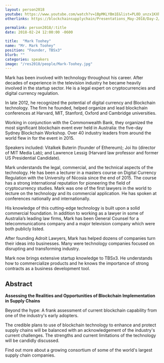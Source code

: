 ```yaml
---
layout: person2018
youtube: https://www.youtube.com/watch?v=1BpMKLYBm1E&list=PL0D_unzx1KXhvrIzPl1j0mrihgq44nGOh&index=23&t=0s
otherlinks: https://blockchainsupplychain/Presentations_May-2018/Day-2/17_TTBSx3_Mark-Toohey_XChain2_May-2018_Houston.TX_Assessing-Realities-v2.1.pdf
      
permalink: person2018/:title
date: 2018-02-24 12:00:00 -0600

title:  "Mark Toohey"
name: "Mr. Mark Toohey"
position: "Founder, TBSx3"
blurb: ""
categories: speakers
image: "/res2018/people/Mark-Toohey.jpg"
---
```


Mark has been involved with technology throughout his career. After decades of experience in the television industry he became heavily involved in the startup sector. He is a legal expert on cryptocurrencies and digital currency regulation.

In late 2012, he recognized the potential of digital currency and Blockchain technology. The firm he founded, helped organize and lead blockchain conferences at Harvard, MIT, Stanford, Oxford and Cambridge universities.

Working in conjunction with the Commonwealth Bank, they organized the most significant blockchain event ever held in Australia: the five-day Sydney Blockchain Workshop. Over 40 industry leaders from around the world flew in for the event in 2015.

Speakers included: Vitalkek Buterin (founder of Ethereum); Joi Ito (director of MIT Media Lab); and Lawrence Lessig (Harvard law professor and former US Presidential Candidate).

Mark understands the legal, commercial, and the technical aspects of the technology. He has been a lecturer in a masters course on Digital Currency Regulation with the University of Nicosia since the end of 2015. The course has a strong international reputation for pioneering the field of cryptocurrency studies.
Mark was one of the first lawyers in the world to lecture on the technology and its commercial application. He has spoken at conferences nationally and internationally.

His knowledge of this cutting-edge technology is built upon a solid commercial foundation. In addition to working as a lawyer in some of Australia’s leading law firms, Mark has been General Counsel for a telecommunications company and a major television company which were both publicly listed.

After founding Adroit Lawyers, Mark has helped dozens of companies turn their ideas into businesses. Many were technology companies focused on disrupting and transforming industry.

Mark now brings extensive startup knowledge to TBSx3. He understands how to commercialize products and he knows the importance of strong contracts as a business development tool.

## Abstract

**Assessing the Realities and Opportunities of Blockchain Implementation in Supply Chains**

Beyond the hype: A frank assessment of current blockchain capability from one of the industry's early adopters. 

The credible plans to use of blockchain technology to enhance and protect supply chains will be balanced with an acknowledgement of the industry's current challenges. The strengths and current limitations of the technology will be candidly discussed. 

Find out more about a growing consortium of some of the world's largest supply chain companies.
